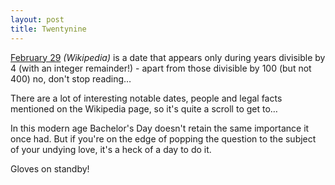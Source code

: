 ```yaml
---
layout: post
title: Twentynine
---
```


[February 29](http://en.wikipedia.org/wiki/February_29) *(Wikipedia)* is a date that appears only during years divisible by 4 (with an integer remainder!) - apart from those divisible by 100 (but not 400) no, don't stop reading…

There are a lot of interesting notable dates, people and legal facts mentioned on the Wikipedia page, so it's quite a scroll to get to…

In this modern age Bachelor's Day doesn't retain the same importance it once had.  But if you're on the edge of popping the question to the subject of your undying love, it's a heck of a day to do it.

Gloves on standby!

